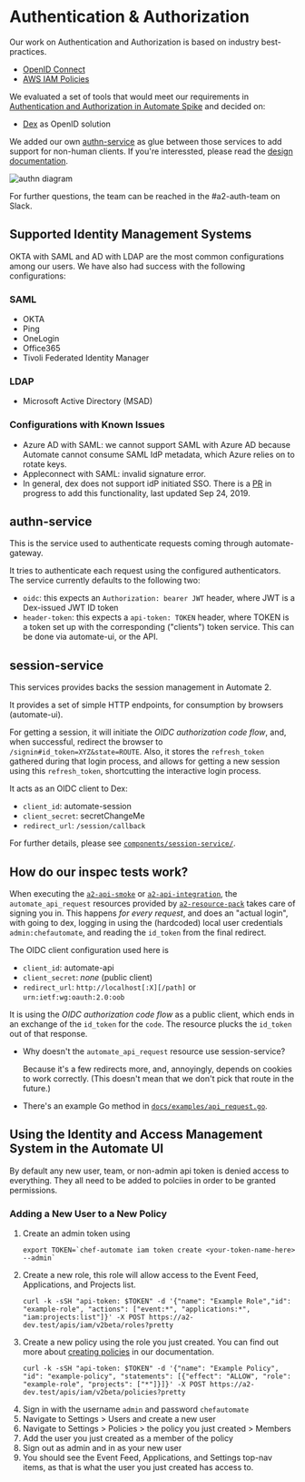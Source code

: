 # Authentication & Authorization

Our work on Authentication and Authorization is based on industry best-practices.

- [OpenID Connect](http://openid.net/connect/)
- [AWS IAM Policies](http://docs.aws.amazon.com/IAM/latest/UserGuide/access_policies.html)

We evaluated a set of tools that would meet our requirements in [Authentication and Authorization in Automate Spike](https://github.com/chef/aaa-spike) and decided on:

- [Dex](https://github.com/coreos/dex) as OpenID solution

We added our own [authn-service](../components/authn-service) as glue between those services to add support for non-human clients. If you're interessted, please read the [design documentation](../components/authn-service/DESIGN.md).

![authn diagram](../components/authn-service/docs/images/authn_service_situation.png)

For further questions, the team can be reached in the #a2-auth-team on Slack.

## Supported Identity Management Systems

OKTA with SAML and AD with LDAP are the most common configurations among our users.
We have also had success with the following configurations:

### SAML

- OKTA
- Ping
- OneLogin
- Office365
- Tivoli Federated Identity Manager

### LDAP

- Microsoft Active Directory (MSAD)

### Configurations with Known Issues

- Azure AD with SAML: we cannot support SAML with Azure AD because Automate cannot consume SAML IdP metadata, which Azure relies on to rotate keys.
- Appleconnect with SAML: invalid signature error.
- In general, dex does not support idP initiated SSO. There is a [PR](https://github.com/dexidp/dex/pull/1514) in progress to add this functionality, last updated Sep 24, 2019.

## authn-service

This is the service used to authenticate requests coming through automate-gateway.

It tries to authenticate each request using the configured authenticators.
The service currently defaults to the following two:

- `oidc`: this expects an `Authorization: bearer JWT` header, where JWT is a Dex-issued JWT ID token
- `header-token`: this expects a `api-token: TOKEN` header, where TOKEN is a token set up
  with the corresponding ("clients") token service. This can be done via automate-ui, or the API.


## session-service

This services provides backs the session management in Automate 2.

It provides a set of simple HTTP endpoints, for consumption by browsers (automate-ui).

For getting a session, it will initiate the _OIDC authorization code flow_, and, when successful, redirect the browser to `/signin#id_token=XYZ&state=ROUTE`.
Also, it stores the `refresh_token` gathered during that login process, and allows for getting a new session using this `refresh_token`, shortcutting the interactive login process.

It acts as an OIDC client to Dex:

- `client_id`: automate-session
- `client_secret`: secretChangeMe
- `redirect_url`: `/session/callback`

For further details, please see [`components/session-service/`](../components/session-service).


## How do our inspec tests work?

When executing the [`a2-api-smoke`](../inspec/a2-api-smoke/) or
[`a2-api-integration`](../inspec/a2-api-integration/), the `automate_api_request` resources provided
by [`a2-resource-pack`](../inspec/a2-resource-pack/) takes care of signing you in.
This happens _for every request_, and does an "actual login", with going to dex, logging in using
the (hardcoded) local user credentials `admin:chefautomate`, and reading the `id_token` from the
final redirect.

The OIDC client configuration used here is

- `client_id`: automate-api
- `client_secret`: *none* (public client)
- `redirect_url`: `http://localhost[:X][/path]` or `urn:ietf:wg:oauth:2.0:oob`

It is using the _OIDC authorization code flow_ as a public client, which ends in an exchange of the `id_token` for the `code`.
The resource plucks the `id_token` out of that response.

* Why doesn't the `automate_api_request` resource use session-service?

  Because it's a few redirects more, and, annoyingly, depends on cookies to work correctly.
  (This doesn't mean that we don't pick that route in the future.)

* There's an example Go method in [`docs/examples/api_request.go`](examples/api_request.go).

## Using the Identity and Access Management System in the Automate UI
By default any new user, team, or non-admin api token is denied access to everything. They all need to be added to polciies in order to be granted permissions. 

### Adding a New User to a New Policy
1. Create an admin token using 
    ```
    export TOKEN=`chef-automate iam token create <your-token-name-here> --admin`
    ```
1. Create a new role, this role will allow access to the Event Feed, Applications, and Projects list.
    ```
    curl -k -sSH "api-token: $TOKEN" -d '{"name": "Example Role","id": "example-role", "actions": ["event:*", "applications:*", "iam:projects:list"]}' -X POST https://a2-dev.test/apis/iam/v2beta/roles?pretty
    ```
1. Create a new policy using the role you just created. You can find out more about [creating policies](https://automate.chef.io/docs/iam-v2-guide/#creating-custom-policies) in our documentation.
    ```
    curl -k -sSH "api-token: $TOKEN" -d '{"name": "Example Policy", "id": "example-policy", "statements": [{"effect": "ALLOW", "role": "example-role", "projects": ["*"]}]}' -X POST https://a2-dev.test/apis/iam/v2beta/policies?pretty
    ```
1. Sign in with the username `admin` and password `chefautomate`
1. Navigate to Settings > Users and create a new user
1. Navigate to Settings > Policies > the policy you just created > Members
1. Add the user you just created as a member of the policy
1. Sign out as admin and in as your new user
1. You should see the Event Feed, Applications, and Settings top-nav items, as that is what the user you just created has access to.

